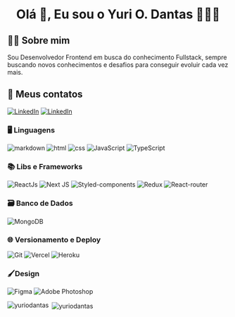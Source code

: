  <h1 align="center">Olá 👋, Eu sou o Yuri O. Dantas 🧑🏻‍💻</h1>

## 🧑🏻 Sobre mim 

Sou Desenvolvedor Frontend em busca do conhecimento Fullstack, sempre buscando novos conhecimentos e desafios para conseguir evoluir cada vez mais.

## 📱 Meus contatos

[![LinkedIn](https://img.shields.io/badge/LinkedIn-0077B5?style=for-the-badge&logo=linkedin&logoColor=white)](https://linkedin.com/in/yuriodantas)
[![LinkedIn](https://img.shields.io/badge/Instagram-E4405F?style=for-the-badge&logo=instagram&logoColor=white)](https://instagram.com/yuriodantas)

### 🖥️ Linguagens

![markdown](https://img.shields.io/badge/Markdown-000000?style=for-the-badge&logo=markdown&logoColor=white)
![html](https://img.shields.io/badge/HTML5-E34F26?style=for-the-badge&logo=html5&logoColor=white)
![css](https://img.shields.io/badge/CSS3-1572B6?style=for-the-badge&logo=css3&logoColor=white)
![JavaScript](https://img.shields.io/badge/JavaScript-323330?style=for-the-badge&logo=javascript&logoColor=F7DF1E)
![TypeScript](https://img.shields.io/badge/TypeScript-007ACC?style=for-the-badge&logo=typescript&logoColor=white)

### 📚 Libs e Frameworks

![ReactJs](https://img.shields.io/badge/React-20232A?style=for-the-badge&logo=react&logoColor=61DAFB)
![Next JS](https://img.shields.io/badge/Next-black?style=for-the-badge&logo=next.js&logoColor=white)
![Styled-components](https://img.shields.io/badge/styled--components-DB7093?style=for-the-badge&logo=styled-components&logoColor=white)
![Redux](https://img.shields.io/badge/Redux-593D88?style=for-the-badge&logo=redux&logoColor=white)
![React-router](https://img.shields.io/badge/React_Router-CA4245?style=for-the-badge&logo=react-router&logoColor=white)

### 🗃️ Banco de Dados

![MongoDB](https://img.shields.io/badge/MongoDB-%234ea94b.svg?style=for-the-badge&logo=mongodb&logoColor=white)

### 🌐 Versionamento e Deploy

![Git](https://img.shields.io/badge/git-%23F05033.svg?style=for-the-badge&logo=git&logoColor=white)
![Vercel](https://img.shields.io/badge/vercel-%23000000.svg?style=for-the-badge&logo=vercel&logoColor=white)
![Heroku](https://img.shields.io/badge/Heroku-430098?style=for-the-badge&logo=heroku&logoColor=white)

### 🖌️Design

![Figma](https://img.shields.io/badge/figma-%23F24E1E.svg?style=for-the-badge&logo=figma&logoColor=white)
![Adobe Photoshop](https://img.shields.io/badge/adobephotoshop-%2331A8FF.svg?style=for-the-badge&logo=adobephotoshop&logoColor=white)

  <p><img align="left"
      src="https://github-readme-stats.vercel.app/api/top-langs?username=yuriodantas&show_icons=true&locale=pt-Br&layout=compact"
      alt="yuriodantas" /></p>

  <p>&nbsp;<img align="center"
      src="https://github-readme-stats.vercel.app/api?username=yuriodantas&show_icons=true&locale=pt-Br"
      alt="yuriodantas" /></p>
